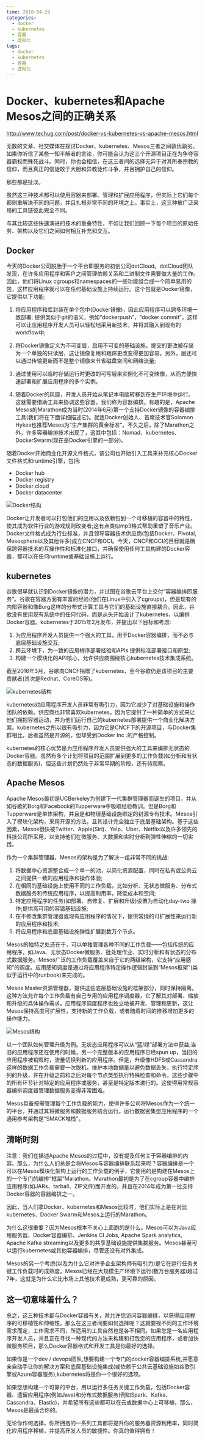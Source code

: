 ```yaml
---
time: 2018-04-29
categories:
  - docker
  - kubernetes
  - 容器
  - 虚拟化
tags:
  - docker
  - kubernetes
  - 容器
  - 虚拟化
---
```


# Docker、kubernetes和Apache Mesos之间的正确关系

<http://www.techug.com/post/docker-vs-kubernetes-vs-apache-mesos.html>

无数的文章、社交媒体在探讨Docker、kubernetes、Mesos三者之间孰优孰劣。如果你听信了某些一知半解者的言论，你可能会认为这三个开源项目正在为争夺容器霸权而殊死战斗。同时，你也会相信，在这三者间的选择无异于对其所奉宗教的信仰，而且真正的信徒敢于大胆和异教徒作斗争，并且拥护自己的信仰。

那些都是扯淡。

虽然这三种技术都可以使用容器来部署、管理和扩展应用程序，但实际上它们每个都侧重解决不同的问题，并且扎根非常不同的环境之上。事实上，这三种被广泛采用的工具链彼此完全不同。

与其比较这些快速演进的技术的重叠特性，不如让我们回顾一下每个项目的原始任务、架构以及它们之间如何相互补充和交互。

## Docker

今天的Docker公司脱胎于一个平台即服务的初创公司dotCloud。dotCloud团队发现，在许多应用程序和客户之间管理依赖关系和二进制文件需要做大量的工作。因此，他们将Linux cgroups和namespaces的一些功能组合成一个简单易用的包，这样应用程序就可以在任何基础设施上持续运行。这个包就是Docker镜像，它提供以下功能:

1. 将应用程序和库封装在单个包中(Docker镜像)，因此应用程序可以跨多环境一致部署;
提供类似于git的语义，例如“dockerpush”，“docker commit”，这样可以让应用程序开发人员可以轻松地采用新技术，并将其融入到现有的workflow中;

2. 将Docker镜像定义为不可变层，启用不可变的基础设施。提交的更改被存储为一个单独的只读层，这让镜像复用和跟踪更改变得更加容易。另外，层还可以通过传输更新而不是整个镜像来节省磁盘空间和网络流量;

3. 通过使用可以临时存储运行时更改的可写层来实例化不可变映像，从而方便快速部署和扩展应用程序的多个实例。

4. 随着Docker的风靡，开发人员开始从笔记本电脑转移到在生产环境中运行。这就需要借助工具来协调这些容器，我们称为容器编排。有趣的是，Apache Mesos的Marathon成为当时(2014年6月)第一个支持Docker镜像的容器编排工具(我们将在下面详细描述它)。就连Docker创始人、首席技术官Solomon Hykes也推荐Mesos为“生产集群的黄金标准”。不久之后，除了Marathon之外，许多容器编排技术出现了，这其中包括：Nomad、kubernetes、DockerSwarm(现在是Docker引擎的一部分)。

随着Docker开始商业化开源文件格式，该公司也开始引入工具来补充核心Docker文件格式和runtime引擎，包括:

* Docker hub
* Docker registry
* Docker cloud
* Docker datacenter

![Docker结构](./kubernetes/docker-architecture.png)

​Docker让开发者可以打包他们的应用以及依赖包到一个可移植的容器中的特性，使其成为软件行业的游戏规则改变者;这有点类似mp3格式帮助重塑了音乐产业。Docker文件格式成为行业标准，并且领导容器技术供应商(包括Docker、Pivotal, Mesosphere以及其他许多)成立CNCF和OCI。今天，CNCF和OCI的目标就是确保跨容器技术的互操作性和标准化接口，并确保使用任何工具构建的Docker容器，都可以在任何runtime或基础设施上运行。

## kubernetes

谷歌很早就认识到Docker镜像的潜力，并试图在谷歌云平台上交付“容器编排即服务”。谷歌在容器方面有丰富的经验(他们在Linux中引入了cgroups)，但是现有的内部容器和像Borg这样的分布式计算工具与它们的基础设施直接耦合。因此，谷歌没有使用现有系统中的任何代码，而是从头开始设计了kubernetes，以编排Docker容器。kubernetes于2015年2月发布，并提出以下目标和考虑:

1. 为应用程序开发人员提供一个强大的工具，用于Docker容器编排，而不必与底层基础设施交互;
2. 跨云环境下，为一致的应用程序部署经验和APIs 提供标准部署接口和原型;
3. 构建一个模块化的API核心，允许供应商围绕核心kubernetes技术集成系统。

截至2016年3月，谷歌向CNCF捐赠了kubernetes，至今谷歌仍是该项目的主要贡献者(其次是Redhat、CoreOS等)。

![kubernetes结构](./kubernetes/architecture-2.png)

kubernetes对应用程序开发人员非常有吸引力，因为它减少了对基础设施和操作团队的依赖。供应商也非常喜欢kubernetes，因为它提供了一种简单的方式来让他们拥抱容器运动，并为他们运行自己的kubernetes部署提供一个商业化解决方案。kubernetes之所以很有吸引力，因为它是CNCF下的开源项目，与Docker集群相比，后者虽然是开源的，但却受到Docker Inc .的严格控制。

kubernetes的核心优势是为应用程序开发人员提供强大的工具来编排无状态的Docker容器。虽然有多个计划将项目的范围扩展到更多的工作负载(如分析和有状态的数据服务)，但这些计划仍然处于非常早期的阶段，还有待观察。

## Apache Mesos

Apache Mesos最初是UCBerkeley为创建下一代集群管理器而诞生的项目，并从如谷歌的Borg和Facebook的Tupperware中吸取经验教训。但是Borg和Tupperware是单体架构，并且是和物理基础设施绑定的封源专有技术。Mesos引入了模块化架构，采用开源的方法，且其设计完全独立于底层基础架构。基于这些因素，Mesos很快被Twitter、Apple(Siri)、Yelp、Uber、Netflix以及许多领先的科技公司所采用，以支持他们在微服务、大数据和实时分析到弹性伸缩的一切实践。

作为一个集群管理器，Mesos的架构是为了解决一组非常不同的挑战:

1. 将数据中心资源整合成一个单一的池，以简化资源配置，同时在私有或公共云之间提供一致的应用程序和操作体验;
2. 在相同的基础设施上使用不同的工作负载，比如分析、无状态微服务、分布式数据服务和传统应用程序，以提高利用率，降低成本和空间;
3. 特定应用程序的任务(如部署、自修复、扩展和升级)设置为自动化day-two 操作;提供高可用的容错基础设施;
4. 在不修改集群管理器或现有应用程序的情况下，提供常绿的可扩展性来运行新的应用程序和技术;
5. 将应用程序和底层基础设施弹性扩展到数万个节点。

Mesos的独特之处还在于，可以单独管理各种不同的工作负载——包括传统的应用程序，如Java、无状态Docker微服务、批处理作业、实时分析和有状态的分布式数据服务。Mesos广泛的工作负载覆盖来自于它的两级架构，它支持“应用感知”的调度。应用感知调度是通过将应用程序特定操作逻辑封装到“Mesos框架”(类似于运行中的runbook)来完成的。

Mesos Master资源管理器，提供这些底层基础设施的框架部分，同时保持隔离。这种方法允许每个工作负载有自己专用的应用程序调度器，它了解其对部署、缩放和升级的具体操作需求。应用程序调度程序也独立地被开发、管理和更新，这让Mesos保持高度可扩展性，支持新的工作负载，或者随着时间的推移增加更多的操作能力。

![Mesos结构](./kubernetes/mesos.png)

以一个团队如何管理升级为例。无状态应用程序可以从“蓝/绿”部署方法中获益;当旧的应用程序还在使用的时候，另一个完整版本的应用程序已经spun up，当旧的应用程序被销毁时，流量切换到新的应用程序。但是，升级像HDFS或Cassandra这样的数据工作负载需要一次脱机，维护本地数据量以避免数据丢失，执行特定序列的升级，并在升级之前和之后对每个节点类型执行特殊检查和命令。这些步骤中的所有环节针对特定的应用程序或服务，甚至是特定版本进行的。这使得用常规容器编排调度器管理数据服务变得非常困难。

Mesos具备按需管理每个工作负载的能力，使得许多公司将Mesos作为一个统一的平台，并通过其将微服务和数据服务结合运行。运行数据密集型应用程序的一个通用参考架构是“SMACK堆栈”。

## 清晰时刻

注意：我们在描述Apache Mesos的过程中，没有提及任何关于容器编排的内容。那么，为什么人们总是会将Mesos与容器编排联系起来呢？容器编排是一个可以在Mesos模块化架构上运行的工作负载的例子，它使用的是构建在Mesos上的一个专门的编排“框架”Marathon。Marathon最初是为了在cgroup容器中编排应用程序(如JARs、tarball、ZIP文件)而开发的，并且在2014年成为第一批支持Docker容器的容器编排之一。

因此，当人们拿Docker、kubernetes和Mesos比较时，他们实际上是在对比kubernetes、Docker Swarm和Mesos上运行的Marathon。

为什么这很重要？因为Mesos根本不关心上面跑的是什么。Mesos可以为Java应用服务器、Docker容器编排、Jenkins CI Jobs, Apache Spark analytics, Apache Kafka streaming以及更多的共享基础设施提供集群服务。Mesos甚至可以运行kubernetes或其他容器编排，尽管还没有对外集成。

Mesos的另一个考虑(以及为什么它对许多企业架构师有吸引力)是它在运行任务关键工作负载时的成熟度。Mesos已经在大规模生产环境下运行(数万台服务器)超过7年，这就是为什么它比市场上其他技术更成熟，更可靠的原因。

## 这一切意味着什么？

总之，这三种技术都与Docker容器有关，并允许您访问容器编排，以获得应用程序的可移植性和伸缩性。那么在这三者间要如何选择呢？这就要视不同的工作环境需求而定，工作需求不同，所适用的工具自然也是各不相同。如果您是一名应用程序开发人员，并且正在寻找一种现代的方法来构建和打包您的应用程序，或者加快微服务项目，那么Docker容器格式和开发工具是你最好的选择。

如果你是一个dev / devops团队,想要构建一个专门的docker容器编排系统,并愿意亲自动手让你的解决方案和底层基础设施集成(或依赖于公共云基础设施如谷歌引擎或Azure容器服务),kubernetes将是你一个很好的选项。

如果您想构建一个可靠的平台，用以运行多任务关键工作负载，包括Docker容器、遗留应用程序(例如Java)和分布式数据服务(例如Spark、Kafka、Cassandra、Elastic)，并希望所有这些都可以在云或数据中心上可移植，那么，Mesos是最适合你的。

无论你作何选择，你所拥抱的一系列工具都将提升你的服务器资源利用率，同时简化应用程序移植，并提高开发人员的敏捷性。你真的值得拥有！
